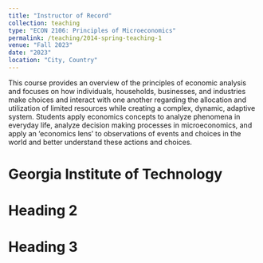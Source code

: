 ```yaml
---
title: "Instructor of Record"
collection: teaching
type: "ECON 2106: Principles of Microeconomics"
permalink: /teaching/2014-spring-teaching-1
venue: "Fall 2023"
date: "2023" 
location: "City, Country"
---
```


This course provides an overview of the principles of economic analysis and focuses on how individuals, households, businesses, and industries make choices and interact with one another regarding the allocation and utilization of limited resources while creating a complex, dynamic, adaptive system. Students apply economics concepts to analyze phenomena in everyday life, analyze decision making processes in microeconomics, and apply an ‘economics lens’ to observations of events and choices in the world and better understand these actions and choices. 

Georgia Institute of Technology 
====== 

Heading 2
======

Heading 3
======

